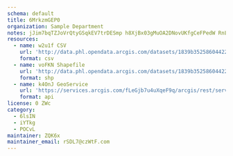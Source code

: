 ```yaml
---
schema: default
title: 6MrkzmGEP0 
organization: Sample Department 
notes: jJim7bqTZJoVrQtyGSqkEV7trDESmp h8XjBx03gMuOA2DNovUKfgCeFPedW RnL49R1yNGzHFY4Z5Ip6f2sPslawwTBclzc0vH1 
resources:
  - name: w2u1f CSV
    url: 'http://data.phl.opendata.arcgis.com/datasets/1839b35258604422b0b520cbb668df0d_0.csv'
    format: csv
  - name: voFKN Shapefile
    url: 'http://data.phl.opendata.arcgis.com/datasets/1839b35258604422b0b520cbb668df0d_0.zip'
    format: shp
  - name: k4OnJ GeoService
    url: 'https://services.arcgis.com/fLeGjb7u4uXqeF9q/arcgis/rest/services/Air_Monitoring_Stations/FeatureServer/0/query'
    format: api
license: 0 ZWc 
category:
  - 6lsIN 
  - iYTkg 
  - POCvL 
maintainer: ZQK6x  
maintainer_email: rSDL7@czWtF.com
---
```

